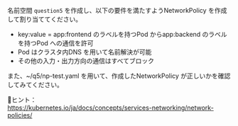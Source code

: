 名前空間 `question5` を作成し、以下の要件を満たすようNetworkPolicy を作成して割り当ててください。  
- key:value = app:frontend のラベルを持つPod からapp:backend のラベルを持つPod への通信を許可
- Pod はクラスタ内DNS を用いて名前解決が可能
- その他の入力・出力方向の通信はすべてブロック

また、~/q5/np-test.yaml を用いて、作成したNetworkPolicy が正しいかを確認してみてください。


📝ヒント：  
https://kubernetes.io/ja/docs/concepts/services-networking/network-policies/